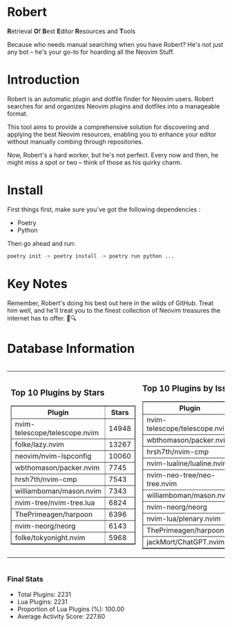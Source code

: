 # Robert

**R**etrieval
**O**f
**B**est
**E**ditor
**R**esources and
**T**ools

Because who needs manual searching when you have Robert?
He's not just any bot – he's your go-to for hoarding all the Neovim Stuff.

# Introduction
Robert is an automatic plugin and dotfile finder for Neovim users. Robert searches for and organizes Neovim plugins and dotfiles into a manageable format.

This tool aims to provide a comprehensive solution for discovering and applying the best Neovim resources, enabling you to enhance your editor without manually combing through repositories.

Now, Robert's a hard worker, but he's not perfect. Every now and then, he might miss a spot or two – think of those as his quirky charm. 

# Install
 First things first, make sure you've got the following dependencies :
  - Poetry 
  - Python 

Then go ahead and run:

```bash
poetry init -> poetry install -> poetry run python ...
```
# Key Notes

Remember, Robert's doing his best out here in the wilds of GitHub. Treat him well, and he'll treat you to the finest collection of Neovim treasures the internet has to offer. 🎩🔍


# Database Information

<div style='display:flex;flex-direction:row;justify-content:space-between;'><table><tr><td><h3>Top 10 Plugins by Stars</h3><table border="1"><tr><th>Plugin</th><th>Stars</th></tr><tr><td>nvim-telescope/telescope.nvim</td><td>14948</td></tr><tr><td>folke/lazy.nvim</td><td>13267</td></tr><tr><td>neovim/nvim-lspconfig</td><td>10060</td></tr><tr><td>wbthomason/packer.nvim</td><td>7745</td></tr><tr><td>hrsh7th/nvim-cmp</td><td>7543</td></tr><tr><td>williamboman/mason.nvim</td><td>7343</td></tr><tr><td>nvim-tree/nvim-tree.lua</td><td>6824</td></tr><tr><td>ThePrimeagen/harpoon</td><td>6396</td></tr><tr><td>nvim-neorg/neorg</td><td>6143</td></tr><tr><td>folke/tokyonight.nvim</td><td>5968</td></tr></table></td><td><h3>Top 10 Plugins by Issues</h3><table border="1"><tr><th>Plugin</th><th>Issues</th></tr><tr><td>nvim-telescope/telescope.nvim</td><td>338</td></tr><tr><td>wbthomason/packer.nvim</td><td>306</td></tr><tr><td>hrsh7th/nvim-cmp</td><td>259</td></tr><tr><td>nvim-lualine/lualine.nvim</td><td>208</td></tr><tr><td>nvim-neo-tree/neo-tree.nvim</td><td>204</td></tr><tr><td>williamboman/mason.nvim</td><td>174</td></tr><tr><td>nvim-neorg/neorg</td><td>173</td></tr><tr><td>nvim-lua/plenary.nvim</td><td>133</td></tr><tr><td>ThePrimeagen/harpoon</td><td>112</td></tr><tr><td>jackMort/ChatGPT.nvim</td><td>106</td></tr></table></td><td><h3>Top 10 Plugins by Forks</h3><table border="1"><tr><th>Plugin</th><th>Forks</th></tr><tr><td>neovim/nvim-lspconfig</td><td>2040</td></tr><tr><td>nvim-telescope/telescope.nvim</td><td>816</td></tr><tr><td>nvim-tree/nvim-tree.lua</td><td>606</td></tr><tr><td>nvim-lualine/lualine.nvim</td><td>457</td></tr><tr><td>folke/tokyonight.nvim</td><td>396</td></tr><tr><td>hrsh7th/nvim-cmp</td><td>377</td></tr><tr><td>ThePrimeagen/harpoon</td><td>353</td></tr><tr><td>folke/lazy.nvim</td><td>317</td></tr><tr><td>jackMort/ChatGPT.nvim</td><td>307</td></tr><tr><td>nvimdev/lspsaga.nvim</td><td>285</td></tr></table></td></tr></table></div>

### Final Stats
- Total Plugins: 2231
- Lua Plugins: 2231
- Proportion of Lua Plugins (%): 100.00
- Average Activity Score: 227.60
